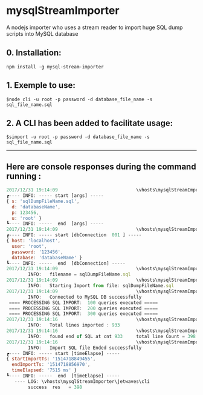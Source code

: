 # mysqlStreamImporter

A nodejs importer who uses a stream reader to import huge SQL dump scripts into MySQL database 


## 0. Installation:
`npm install -g mysql-stream-importer`

## 1. Exemple to use:

`$node cli -u root -p password -d database_file_name -s sql_file_name.sql`

## 2. A CLI has been added to facilitate usage:

`$simport -u root -p password -d database_file_name -s sql_file_name.sql`

------

## Here are console responses during the command running :

```javascript
2017/12/31 19:14:09                             \vhosts\mysqlStreamImporter\jetwaves\cli
┏---- INFO: ----- start [args] -----
{ s: 'sqlDumpFileName.sql',
  d: 'databaseName',
  p: 123456,
  u: 'root' }
┗---- INFO: -----  end  [args] -----
2017/12/31 19:14:09                             \vhosts\mysqlStreamImporter\jetwaves\cli
┏---- INFO: ----- start [dbConnection  001 ] -----
{ host: 'localhost',
  user: 'root',
  password: '123456',
  database: 'databaseName' }
┗---- INFO: -----  end  [dbConnection] -----
2017/12/31 19:14:09                             \vhosts\mysqlStreamImporter\jetwaves\cli
        INFO:   filename = sqlDumpFileName.sql
2017/12/31 19:14:09                             \vhosts\mysqlStreamImporter\jetwaves\index.js
        INFO:   Starting Import from file: sqlDumpFileName.sql
2017/12/31 19:14:09                             \vhosts\mysqlStreamImporter\jetwaves\index.js
        INFO:   Connected to MySQL DB successfully
 ==== PROCESSING SQL IMPORT:  100 queries executed =====
 ==== PROCESSING SQL IMPORT:  200 queries executed =====
 ==== PROCESSING SQL IMPORT:  300 queries executed =====
2017/12/31 19:14:16                             \vhosts\mysqlStreamImporter\jetwaves\index.js
        INFO:   Total lines imported : 933
2017/12/31 19:14:16                             \vhosts\mysqlStreamImporter\jetwaves\index.js
        INFO:   found end of SQL at cnt 933     total line Count = 398
2017/12/31 19:14:16                             \vhosts\mysqlStreamImporter\jetwaves\index.js
        INFO:   Import SQL file Ended successfully
┏---- INFO: ----- start [timeElapse] -----
{ startImportTs: '1514718849455',
  endImportTs: '1514718856970',
  timeElapsed: '7515 ms' }
┗---- INFO: -----  end  [timeElapse] -----
   ---- LOG: \vhosts\mysqlStreamImporter\jetwaves\cli
        success  res   = 398
```

